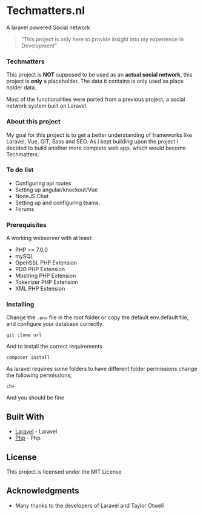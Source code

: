 # **Techmatters.nl**

A laravel powered Social network

> “This project is only here to provide insight into my experience in Development”

### Techmatters
This project is **NOT** supposed to be used as an **actual social network**, this project is **only** a placeholder. The data it contains is only used as place holder data.  

Most of the functionalities were ported from a previous project, a social network system built on Laravel.

### About this project


My goal for this project is to get a better understanding of frameworks like Laravel, Vue, GIT, Sass and SEO. As i kept building upon the project i decided to build another more complete web app, which would become Techmatters.


### To do list
* Configuring api routes
* Setting up angular/knockout/Vue
* NodeJS Chat
* Setting up and configuring teams.
* Forums



### Prerequisites

A working webserver with at least:

* PHP >= 7.0.0
* mySQL
* OpenSSL PHP Extension
* PDO PHP Extension
* Mbstring PHP Extension
* Tokenizer PHP Extension
* XML PHP Extension



### Installing

Change the `.env` file in the root folder or copy the default env.default file, and configure your database correctly.

```
git clone url
```

And to install the correct requirements

```
composer install
```

As laravel requires some folders to have different folder permissions change the following permissions;
```
ch+
```

And you should be fine


## Built With

* [Laravel](https://laravel.com/) - Laravel
* [Php](https://php.net/) - Php


## License

This project is licensed under the MIT License

## Acknowledgments

* Many thanks to the developers of Laravel and Taylor Otwell
